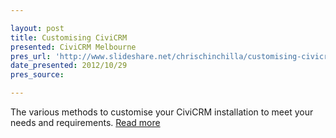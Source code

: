 ```yaml
---

layout: post
title: Customising CiviCRM
presented: CiviCRM Melbourne
pres_url: 'http://www.slideshare.net/chrischinchilla/customising-civicrm'
date_presented: 2012/10/29
pres_source:

---
```


The various methods to customise your CiviCRM installation to meet your needs and requirements. [Read more](http://www.slideshare.net/chrischinchilla/customising-civicrm)